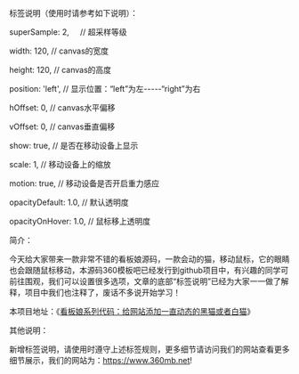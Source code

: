 标签说明（使用时请参考如下说明）：

superSample: 2,     // 超采样等级

width: 120, // canvas的宽度

height: 120, // canvas的高度

position: 'left', // 显示位置：“left”为左-----“right”为右

hOffset: 0, // canvas水平偏移

vOffset: 0, // canvas垂直偏移

show: true, // 是否在移动设备上显示

scale: 1, // 移动设备上的缩放

motion: true, // 移动设备是否开启重力感应

opacityDefault: 1.0, // 默认透明度

opacityOnHover: 1.0, // 鼠标移上透明度

简介：

今天给大家带来一款非常不错的看板娘源码，一款会动的猫，移动鼠标，它的眼睛也会跟随鼠标移动，本源码360模板吧已经发行到github项目中，有兴趣的同学可前往围观，我们可以设置很多选项，文章的底部“标签说明”已经为大家一一做了解释，项目中我们也注释了，废话不多说开始学习！

本项目地址：《<a href="https://www.360mb.net/6958.html">看板娘系列代码：给网站添加一直动态的黑猫或者白猫</a>》

其他说明：

新增标签说明，请使用时遵守上述标签规则，更多细节请访问我们的网站查看更多细节展示，我们的网站为：https://www.360mb.net!
